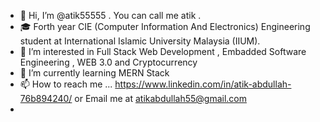- 👋 Hi, I’m @atik55555 . You can call me atik . 
- 🎓 Forth year  CIE (Computer Information And Electronics) Engineering student at International Islamic University Malaysia (IIUM).
- 👀 I’m interested in Full Stack Web Development , Embadded Software Engineering , WEB 3.0 and Cryptocurrency 
- 🌱 I’m currently learning MERN Stack 
- 📫 How to reach me ...  https://www.linkedin.com/in/atik-abdullah-76b894240/ or Email  me at atikabdullah55@gmail.com
-                      




